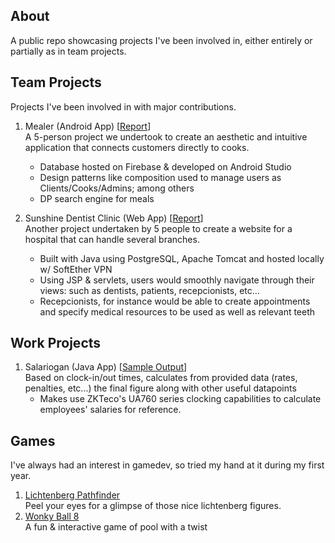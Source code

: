 
<h2>About</h2>

A public repo showcasing projects I've been involved in, either entirely or partially as in team projects.

<h2>Team Projects</h2>
Projects I've been involved in with major contributions.

1. Mealer (Android App) [<a href="https://github.com/justin-zz/Projects/blob/main/Project%20Files/Mealer%20Project%20Report.pdf" target="_blank">Report</a>]
   <br>A 5-person project we undertook to create an aesthetic and intuitive application that connects customers directly to cooks.
   - Database hosted on Firebase & developed on Android Studio
   - Design patterns like composition used to manage users as Clients/Cooks/Admins; among others
   - DP search engine for meals
     
2. Sunshine Dentist Clinic (Web App) [<a href="https://github.com/justin-zz/Projects/blob/main/Project%20Files/Sunshine%20Dentist%20Clinic%20Project%20Report.pdf" target="_blank">Report</a>]
   <br>Another project undertaken by 5 people to create a website for a hospital that can handle several branches.
   - Built with Java using PostgreSQL, Apache Tomcat and hosted locally w/ SoftEther VPN
   - Using JSP & servlets, users would smoothly navigate through their views: such as dentists, patients, recepcionists, etc...
   - Recepcionists, for instance would be able to create appointments and specify medical resources to be used as well as relevant teeth


<h2>Work Projects</h2>

1. Salariogan (Java App) [<a href="https://github.com/justin-zz/Projects/blob/main/Project%20Files/Salariogan%20sample%20output.png" target="_blank">Sample Output</a>]
   <br>Based on clock-in/out times, calculates from provided data (rates, penalties, etc...) the final figure along with other useful datapoints
   - Makes use ZKTeco's UA760 series clocking capabilities to calculate employees' salaries for reference.

<h2>Games</h2>
I've always had an interest in gamedev, so tried my hand at it during my first year.

1. <a href="https://justin-pal.itch.io/lichtpath" target="_blank">Lichtenberg Pathfinder</a>
   <br>Peel your eyes for a glimpse of those nice lichtenberg figures.
2. <a href="https://justin-pal.itch.io/wonkyball" target="_blank">Wonky Ball 8</a>
   <br>A fun & interactive game of pool with a twist
